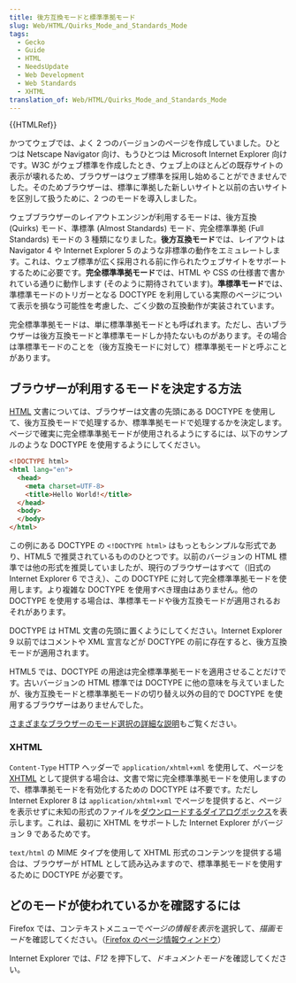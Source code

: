 ```yaml
---
title: 後方互換モードと標準準拠モード
slug: Web/HTML/Quirks_Mode_and_Standards_Mode
tags:
  - Gecko
  - Guide
  - HTML
  - NeedsUpdate
  - Web Development
  - Web Standards
  - XHTML
translation_of: Web/HTML/Quirks_Mode_and_Standards_Mode
---
```

{{HTMLRef}}

かつてウェブでは、よく 2 つのバージョンのページを作成していました。ひとつは Netscape Navigator 向け、もうひとつは Microsoft Internet Explorer 向けです。W3C がウェブ標準を作成したとき、ウェブ上のほとんどの既存サイトの表示が壊れるため、ブラウザーはウェブ標準を採用し始めることができませんでした。そのためブラウザーは、標準に準拠した新しいサイトと以前の古いサイトを区別して扱うために、2 つのモードを導入しました。

ウェブブラウザーのレイアウトエンジンが利用するモードは、後方互換 (Quirks) モード、準標準 (Almost Standards) モード、完全標準準拠 (Full Standards) モードの 3 種類になりました。**後方互換モード**では、レイアウトは Navigator 4 や Internet Explorer 5 のような非標準の動作をエミュレートします。これは、ウェブ標準が広く採用される前に作られたウェブサイトをサポートするために必要です。**完全標準準拠モード**では、HTML や CSS の仕様書で書かれている通りに動作します (そのように期待されています)。**準標準モード**では、準標準モードのトリガーとなる DOCTYPE を利用している実際のページについて表示を損なう可能性を考慮した、ごく少数の互換動作が実装されています。

完全標準準拠モードは、単に標準準拠モードとも呼ばれます。ただし、古いブラウザーは後方互換モードと準標準モードしか持たないものがあります。その場合は準標準モードのことを（後方互換モードに対して）標準準拠モードと呼ぶことがあります。

## ブラウザーが利用するモードを決定する方法

[HTML](/ja/docs/HTML) 文書については、ブラウザーは文書の先頭にある DOCTYPE を使用して、後方互換モードで処理するか、標準準拠モードで処理するかを決定します。ページで確実に完全標準準拠モードが使用されるようにするには、以下のサンプルのような DOCTYPE を使用するようにしてください。

```html
<!DOCTYPE html>
<html lang="en">
  <head>
    <meta charset=UTF-8>
    <title>Hello World!</title>
  </head>
  <body>
  </body>
</html>
```

この例にある DOCTYPE の `<!DOCTYPE html>` はもっともシンプルな形式であり、HTML5 で推奨されているもののひとつです。以前のバージョンの HTML 標準では他の形式を推奨していましたが、現行のブラウザーはすべて（旧式の Internet Explorer 6 でさえ）、この DOCTYPE に対して完全標準準拠モードを使用します。より複雑な DOCTYPE を使用すべき理由はありません。他の DOCTYPE を使用する場合は、準標準モードや後方互換モードが適用されるおそれがあります。

DOCTYPE は HTML 文書の先頭に置くようにしてください。Internet Explorer 9 以前ではコメントや XML 宣言などが DOCTYPE の前に存在すると、後方互換モードが適用されます。

HTML5 では、DOCTYPE の用途は完全標準準拠モードを適用させることだけです。古いバージョンの HTML 標準では DOCTYPE に他の意味を与えていましたが、後方互換モードと標準準拠モードの切り替え以外の目的で DOCTYPE を使用するブラウザーはありませんでした。

[さまざまなブラウザーのモード選択の詳細な説明](https://hsivonen.iki.fi/doctype/)もご覧ください。

### XHTML

`Content-Type` HTTP ヘッダーで `application/xhtml+xml` を使用して、ページを [XHTML](/ja/docs/XHTML) として提供する場合は、文書で常に完全標準準拠モードを使用しますので、標準準拠モードを有効化するための DOCTYPE は不要です。ただし Internet Explorer 8 は `application/xhtml+xml` でページを提供すると、ページを表示せずに未知の形式のファイルを[ダウンロードするダイアログボックス](/ja/docs/XHTML#Support)を表示します。これは、最初に XHTML をサポートした Internet Explorer がバージョン 9 であるためです。

`text/html` の MIME タイプを使用して XHTML 形式のコンテンツを提供する場合は、ブラウザーが HTML として読み込みますので、標準準拠モードを使用するために DOCTYPE が必要です。

## どのモードが使われているかを確認するには

Firefox では、コンテキストメニューで*ページの情報を表示*を選択して、*描画モード*を確認してください。（[Firefox のページ情報ウィンドウ](https://support.mozilla.org/ja/kb/firefox-page-info-window)）

Internet Explorer では、*F12* を押下して、*ドキュメントモード*を確認してください。
